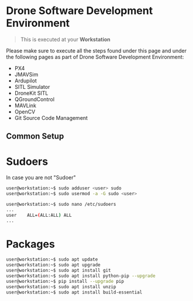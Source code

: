 # Drone Software Development Environment

> This is executed at your __Workstation__

Please make sure to execute all the steps found under this page and under the following pages as part of Drone Software Development Environment:

- PX4
- JMAVSim
- Ardupilot
- SITL Simulator
- DroneKit SITL
- QGroundControl
- MAVLink
- OpenCV
- Git Source Code Management

## Common Setup

# Sudoers

In case you are not "Sudoer"

```sh
user@workstation:~$ sudo adduser <user> sudo
user@workstation:~$ sudo usermod -a -G sudo <user>
```

```sh
user@workstation:~$ sudo nano /etc/sudoers
...
user    ALL=(ALL:ALL) ALL
...
```

# Packages

```sh
user@workstation:~$ sudo apt update
user@workstation:~$ sudo apt upgrade
user@workstation:~$ sudo apt install git
user@workstation:~$ sudo apt install python-pip --upgrade
user@workstation:~$ pip install --upgrade pip
user@workstation:~$ sudo apt install unzip
user@workstation:~$ sudo apt install build-essential
```